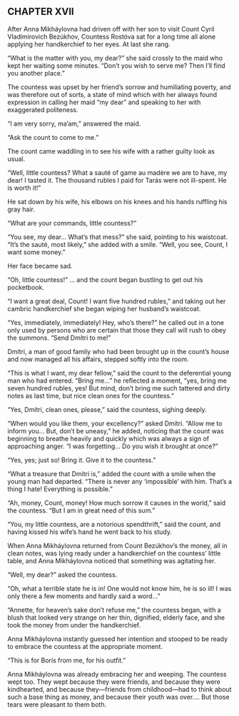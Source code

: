 ## CHAPTER XVII

After Anna Mikháylovna had driven off with her son to visit Count Cyril
Vladímirovich Bezúkhov, Countess Rostóva sat for a long time all
alone applying her handkerchief to her eyes. At last she rang.

“What is the matter with you, my dear?” she said crossly to the maid
who kept her waiting some minutes. “Don’t you wish to serve me? Then
I’ll find you another place.”

The countess was upset by her friend’s sorrow and humiliating poverty,
and was therefore out of sorts, a state of mind which with her always
found expression in calling her maid “my dear” and speaking to her
with exaggerated politeness.

“I am very sorry, ma’am,” answered the maid.

“Ask the count to come to me.”

The count came waddling in to see his wife with a rather guilty look as
usual.

“Well, little countess? What a sauté of game au madère we are to
have, my dear! I tasted it. The thousand rubles I paid for Tarás were
not ill-spent. He is worth it!”

He sat down by his wife, his elbows on his knees and his hands ruffling
his gray hair.

“What are your commands, little countess?”

“You see, my dear... What’s that mess?” she said, pointing to his
waistcoat. “It’s the sauté, most likely,” she added with a smile.
“Well, you see, Count, I want some money.”

Her face became sad.

“Oh, little countess!” ... and the count began bustling to get out
his pocketbook.

“I want a great deal, Count! I want five hundred rubles,” and taking
out her cambric handkerchief she began wiping her husband’s waistcoat.

“Yes, immediately, immediately! Hey, who’s there?” he called out
in a tone only used by persons who are certain that those they call will
rush to obey the summons. “Send Dmítri to me!”

Dmítri, a man of good family who had been brought up in the count’s
house and now managed all his affairs, stepped softly into the room.

“This is what I want, my dear fellow,” said the count to the
deferential young man who had entered. “Bring me...” he reflected
a moment, “yes, bring me seven hundred rubles, yes! But mind, don’t
bring me such tattered and dirty notes as last time, but nice clean ones
for the countess.”

“Yes, Dmítri, clean ones, please,” said the countess, sighing
deeply.

“When would you like them, your excellency?” asked Dmítri. “Allow
me to inform you... But, don’t be uneasy,” he added, noticing that
the count was beginning to breathe heavily and quickly which was always
a sign of approaching anger. “I was forgetting... Do you wish it
brought at once?”

“Yes, yes; just so! Bring it. Give it to the countess.”

“What a treasure that Dmítri is,” added the count with a smile when
the young man had departed. “There is never any ‘impossible’ with
him. That’s a thing I hate! Everything is possible.”

“Ah, money, Count, money! How much sorrow it causes in the world,”
said the countess. “But I am in great need of this sum.”

“You, my little countess, are a notorious spendthrift,” said the
count, and having kissed his wife’s hand he went back to his study.

When Anna Mikháylovna returned from Count Bezúkhov’s the money, all
in clean notes, was lying ready under a handkerchief on the countess’
little table, and Anna Mikháylovna noticed that something was agitating
her.

“Well, my dear?” asked the countess.

“Oh, what a terrible state he is in! One would not know him, he is so
ill! I was only there a few moments and hardly said a word...”

“Annette, for heaven’s sake don’t refuse me,” the countess
began, with a blush that looked very strange on her thin, dignified,
elderly face, and she took the money from under the handkerchief.

Anna Mikháylovna instantly guessed her intention and stooped to be
ready to embrace the countess at the appropriate moment.

“This is for Borís from me, for his outfit.”

Anna Mikháylovna was already embracing her and weeping. The countess
wept too. They wept because they were friends, and because they were
kindhearted, and because they—friends from childhood—had to think
about such a base thing as money, and because their youth was over....
But those tears were pleasant to them both.





